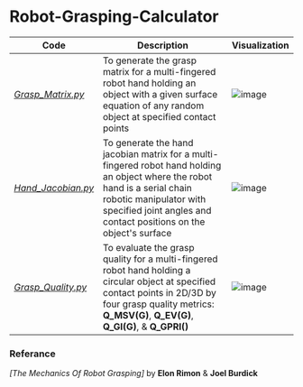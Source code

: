 # Robot-Grasping-Calculator

| Code | Description | Visualization |
| --- | --- | --- |
| *[Grasp_Matrix.py](https://github.com/kushpatel19/Robot-Grasping-Calculator/blob/main/Grasp_Matrix.py)* | To generate the grasp matrix for a multi-fingered robot hand holding an object with a given surface equation of any random object at specified contact points | ![image](https://github.com/kushpatel19/Robot-Grasping-Calculator/assets/97977579/74c4dd79-4f31-42e6-b85f-d624109108fb) |
| *[Hand_Jacobian.py](https://github.com/kushpatel19/Robot-Grasping-Calculator/blob/main/Hand_Jacobian.py)* | To generate the hand jacobian matrix for a multi-fingered robot hand holding an object where the robot hand is a serial chain robotic manipulator with specified joint angles and contact positions on the object's surface | ![image](https://github.com/kushpatel19/Robot-Grasping-Calculator/assets/97977579/05ab285f-4890-4f8f-820f-f3b61df3a508) |
| *[Grasp_Quality.py](https://github.com/kushpatel19/Robot-Grasping-Calculator/blob/main/Grasp_Quality.py)* | To evaluate the grasp quality for a multi-fingered robot hand holding a circular object at specified contact points in 2D/3D by four grasp quality metrics: **Q_MSV(G)**, **Q_EV(G)**, **Q_GI(G)**, & **Q_GPRI()** | ![image](https://github.com/kushpatel19/Robot-Grasping-Calculator/assets/97977579/18ccd344-17b0-46b3-9189-93c2411ce9e4) |

### Referance

*[The Mechanics Of Robot Grasping]* by **Elon Rimon** & **Joel Burdick**
